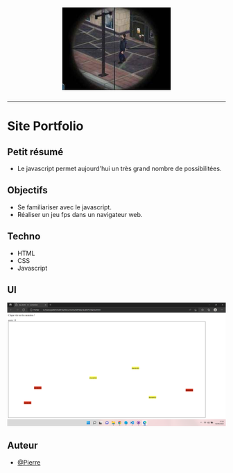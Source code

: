 <h1 align="center">
  <img src="./Assets/header.jpg" alt="FPS" />
</h1>

---

# Site Portfolio

## Petit résumé

- Le javascript permet aujourd'hui un très grand nombre de possibilitées. 

## Objectifs

- Se familiariser avec le javascript.
- Réaliser un jeu fps dans un navigateur web.

## Techno

- HTML
- CSS
- Javascript

## UI
<img src="./Assets/demo.png" alt="Demo" />

## Auteur

- [@Pierre](https://github.com/Pierre-Portfolio)